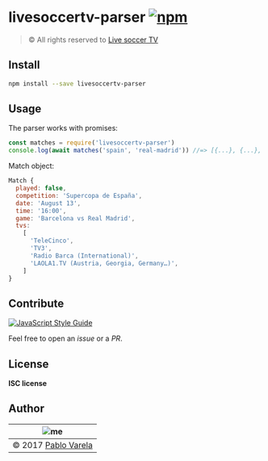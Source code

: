 # livesoccertv-parser [![npm](https://img.shields.io/npm/dt/livesoccertv-parser.svg)](https://www.npmjs.com/package/livesoccertv-parser)

>© All rights reserved to [Live soccer TV](http://www.livesoccertv.com/)

## Install

```bash
npm install --save livesoccertv-parser
```

## Usage

The parser works with promises:

```js
const matches = require('livesoccertv-parser')
console.log(await matches('spain', 'real-madrid')) //=> [{...}, {...}, ...]
```

Match object:

```js
Match {
  played: false,
  competition: 'Supercopa de España',
  date: 'August 13',
  time: '16:00',
  game: 'Barcelona vs Real Madrid',
  tvs: 
    [
      'TeleCinco',
      'TV3',
      'Radio Barca (International)',
      'LAOLA1.TV (Austria, Georgia, Germany…)',
    ]
}
```

## Contribute

[![JavaScript Style Guide](https://cdn.rawgit.com/standard/standard/master/badge.svg)](https://github.com/standard/standard)

Feel free to open an _issue_ or a _PR_.


## License

__ISC license__

## Author

| ![me](https://www.gravatar.com/avatar/fa50aeff0ddd6e63273a068b04353d9d?s=100) |
| ----------------------------------------------------------------------------- |
| © 2017 [Pablo Varela](https://pablo.life)                                     |
